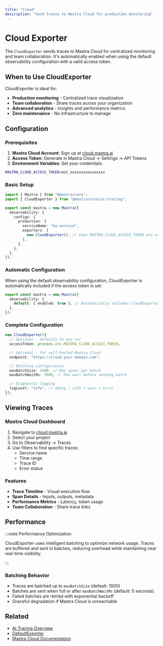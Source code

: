 ```yaml
---
title: "Cloud"
description: "Send traces to Mastra Cloud for production monitoring"
---
```


# Cloud Exporter

The `CloudExporter` sends traces to Mastra Cloud for centralized monitoring and team collaboration. It's automatically enabled when using the default observability configuration with a valid access token.

## When to Use CloudExporter

CloudExporter is ideal for:

- **Production monitoring** - Centralized trace visualization
- **Team collaboration** - Share traces across your organization
- **Advanced analytics** - Insights and performance metrics
- **Zero maintenance** - No infrastructure to manage

## Configuration

### Prerequisites

1. **Mastra Cloud Account**: Sign up at [cloud.mastra.ai](https://cloud.mastra.ai)
2. **Access Token**: Generate in Mastra Cloud → Settings → API Tokens
3. **Environment Variables**: Set your credentials:

```bash filename=".env"
MASTRA_CLOUD_ACCESS_TOKEN=mst_xxxxxxxxxxxxxxxx
```

### Basic Setup

```typescript filename="src/mastra/index.ts"
import { Mastra } from "@mastra/core";
import { CloudExporter } from "@mastra/core/ai-tracing";

export const mastra = new Mastra({
  observability: {
    configs: {
      production: {
        serviceName: "my-service",
        exporters: [
          new CloudExporter(), // Uses MASTRA_CLOUD_ACCESS_TOKEN env var
        ],
      },
    },
  },
});
```

### Automatic Configuration

When using the default observability configuration, CloudExporter is automatically included if the access token is set:

```typescript
export const mastra = new Mastra({
  observability: {
    default: { enabled: true }, // Automatically includes CloudExporter if token exists
  },
});
```

### Complete Configuration

```typescript
new CloudExporter({
  // Optional - defaults to env var
  accessToken: process.env.MASTRA_CLOUD_ACCESS_TOKEN,

  // Optional - for self-hosted Mastra Cloud
  endpoint: "https://cloud.your-domain.com",

  // Batching configuration
  maxBatchSize: 1000, // Max spans per batch
  maxBatchWaitMs: 5000, // Max wait before sending batch

  // Diagnostic logging
  logLevel: "info", // debug | info | warn | error
});
```

## Viewing Traces

### Mastra Cloud Dashboard

1. Navigate to [cloud.mastra.ai](https://cloud.mastra.ai)
2. Select your project
3. Go to Observability → Traces
4. Use filters to find specific traces:
   - Service name
   - Time range
   - Trace ID
   - Error status

### Features

- **Trace Timeline** - Visual execution flow
- **Span Details** - Inputs, outputs, metadata
- **Performance Metrics** - Latency, token usage
- **Team Collaboration** - Share trace links

## Performance

:::note Performance Optimization

CloudExporter uses intelligent batching to optimize network usage. Traces are buffered and sent in batches, reducing overhead while maintaining near real-time visibility.

:::

### Batching Behavior

- Traces are batched up to `maxBatchSize` (default: 1000)
- Batches are sent when full or after `maxBatchWaitMs` (default: 5 seconds)
- Failed batches are retried with exponential backoff
- Graceful degradation if Mastra Cloud is unreachable

## Related

- [AI Tracing Overview](/docs/observability/ai-tracing/overview)
- [DefaultExporter](/docs/observability/ai-tracing/exporters/default)
- [Mastra Cloud Documentation](https://cloud.mastra.ai/docs)
